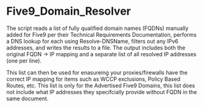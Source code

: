 # Five9_Domain_Resolver

The script reads a list of fully qualified domain names (FQDNs) manually added for Five9 per their Technical Requirements Documentation, performs a DNS lookup for each using Resolve-DNSName,
filters out any IPv6 addresses, and writes the results to a file. The output includes both the original FQDN -> IP mapping and a separate list of all resolved IP addresses (one per line).

This list can then be used for enasureing your proxies/firewalls have the correct IP mapping for items such as WCCP exclusions, Policy Based Routes, etc. This list is only for the Advertised
Five9 Domains, this list does not include what IP addresses they specifcially provide without FQDN in the same document.


